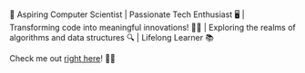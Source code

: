 🚀 Aspiring Computer Scientist | Passionate Tech Enthusiast 🖥️ | Transforming code into meaningful innovations! 👨‍💻 | Exploring the realms of algorithms and data structures 🔍 | Lifelong Learner 📚

Check me out [right here](https://minimalist-cv.netlify.app)! 💼✨

